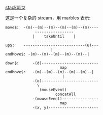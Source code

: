[stackblitz](https://stackblitz.com/edit/rxjs-mouse-move?embed=1&file=index.ts)

这是一个复杂的 stream，用 marbles 表示:

```
move$:  -(m)--(m)--(m)--(m)--(m)--(m)----
             -----------------
            |    takeUntil    |
             -----------------
up$:    ---------------------------(u)---
                    |
endMove$: -(m)--(m)--(m)--(m)--(m)--|
```

```
down$:      -(d)-------------------------
                        map
endMove$:   -(m)--(m)--(m)--(m)--(m)--|
                         |
            -(o)-------------------------
              \
               (mouseEvent)
                      concatAll
            -(mouseEvent)----------------
                        map
            -(x, y)----------------------
```